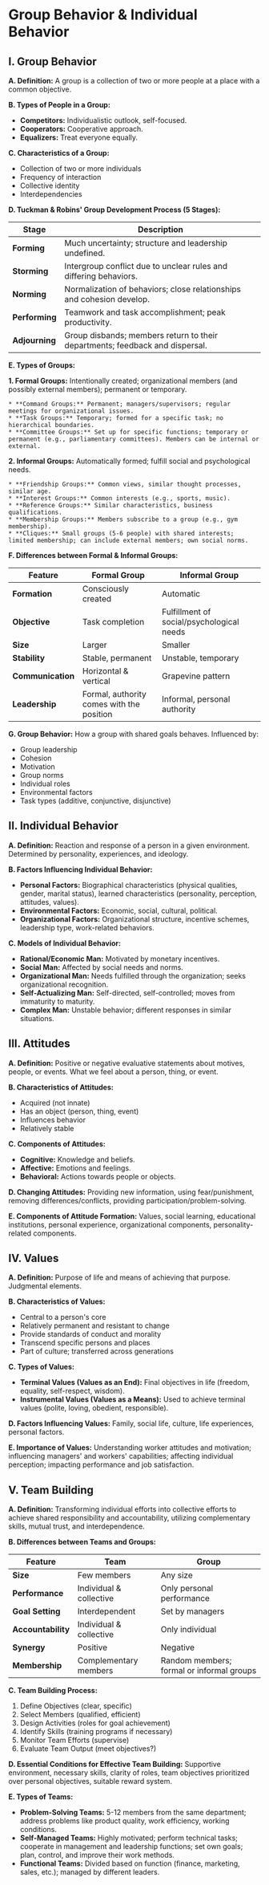 # Group Behavior & Individual Behavior

## I. Group Behavior

**A. Definition:** A group is a collection of two or more people at a place with a common objective.

**B. Types of People in a Group:**

* **Competitors:** Individualistic outlook, self-focused.
* **Cooperators:** Cooperative approach.
* **Equalizers:** Treat everyone equally.

**C. Characteristics of a Group:**

* Collection of two or more individuals
* Frequency of interaction
* Collective identity
* Interdependencies

**D. Tuckman & Robins' Group Development Process (5 Stages):**

| Stage      | Description                                                                     |
|-------------|---------------------------------------------------------------------------------|
| **Forming** | Much uncertainty; structure and leadership undefined.                           |
| **Storming** | Intergroup conflict due to unclear rules and differing behaviors.                 |
| **Norming** | Normalization of behaviors; close relationships and cohesion develop.           |
| **Performing** | Teamwork and task accomplishment; peak productivity.                         |
| **Adjourning** | Group disbands; members return to their departments; feedback and dispersal. |


**E. Types of Groups:**

**1. Formal Groups:** Intentionally created;  organizational members (and possibly external members); permanent or temporary.

    * **Command Groups:** Permanent; managers/supervisors; regular meetings for organizational issues.
    * **Task Groups:** Temporary; formed for a specific task; no hierarchical boundaries.
    * **Committee Groups:** Set up for specific functions; temporary or permanent (e.g., parliamentary committees). Members can be internal or external.


**2. Informal Groups:** Automatically formed; fulfill social and psychological needs.

    * **Friendship Groups:** Common views, similar thought processes, similar age.
    * **Interest Groups:** Common interests (e.g., sports, music).
    * **Reference Groups:** Similar characteristics, business qualifications.
    * **Membership Groups:** Members subscribe to a group (e.g., gym membership).
    * **Cliques:** Small groups (5-6 people) with shared interests; limited membership; can include external members; own social norms.


**F. Differences between Formal & Informal Groups:**

| Feature          | Formal Group                                    | Informal Group                                      |
|-----------------|-------------------------------------------------|----------------------------------------------------|
| **Formation**    | Consciously created                             | Automatic                                          |
| **Objective**     | Task completion                                  | Fulfillment of social/psychological needs          |
| **Size**          | Larger                                          | Smaller                                           |
| **Stability**     | Stable, permanent                               | Unstable, temporary                                |
| **Communication** | Horizontal & vertical                           | Grapevine pattern                                   |
| **Leadership**    | Formal, authority comes with the position      | Informal, personal authority                       |


**G. Group Behavior:** How a group with shared goals behaves. Influenced by:

* Group leadership
* Cohesion
* Motivation
* Group norms
* Individual roles
* Environmental factors
* Task types (additive, conjunctive, disjunctive)


## II. Individual Behavior

**A. Definition:** Reaction and response of a person in a given environment. Determined by personality, experiences, and ideology.

**B. Factors Influencing Individual Behavior:**

* **Personal Factors:** Biographical characteristics (physical qualities, gender, marital status), learned characteristics (personality, perception, attitudes, values).
* **Environmental Factors:** Economic, social, cultural, political.
* **Organizational Factors:** Organizational structure, incentive schemes, leadership type, work-related behaviors.


**C. Models of Individual Behavior:**

* **Rational/Economic Man:** Motivated by monetary incentives.
* **Social Man:** Affected by social needs and norms.
* **Organizational Man:** Needs fulfilled through the organization; seeks organizational recognition.
* **Self-Actualizing Man:** Self-directed, self-controlled; moves from immaturity to maturity.
* **Complex Man:** Unstable behavior; different responses in similar situations.


## III. Attitudes

**A. Definition:** Positive or negative evaluative statements about motives, people, or events.  What we feel about a person, thing, or event.

**B. Characteristics of Attitudes:**

* Acquired (not innate)
* Has an object (person, thing, event)
* Influences behavior
* Relatively stable


**C. Components of Attitudes:**

* **Cognitive:** Knowledge and beliefs.
* **Affective:** Emotions and feelings.
* **Behavioral:** Actions towards people or objects.


**D. Changing Attitudes:** Providing new information, using fear/punishment, removing differences/conflicts, providing participation/problem-solving.

**E. Components of Attitude Formation:** Values, social learning, educational institutions, personal experience, organizational components, personality-related components.


## IV. Values

**A. Definition:** Purpose of life and means of achieving that purpose. Judgmental elements.

**B. Characteristics of Values:**

* Central to a person's core
* Relatively permanent and resistant to change
* Provide standards of conduct and morality
* Transcend specific persons and places
* Part of culture; transferred across generations


**C. Types of Values:**

* **Terminal Values (Values as an End):**  Final objectives in life (freedom, equality, self-respect, wisdom).
* **Instrumental Values (Values as a Means):** Used to achieve terminal values (polite, loving, obedient, responsible).


**D. Factors Influencing Values:** Family, social life, culture, life experiences, personal factors.

**E. Importance of Values:** Understanding worker attitudes and motivation; influencing managers' and workers' capabilities; affecting individual perception; impacting performance and job satisfaction.


## V. Team Building

**A. Definition:** Transforming individual efforts into collective efforts to achieve shared responsibility and accountability, utilizing complementary skills, mutual trust, and interdependence.


**B. Differences between Teams and Groups:**

| Feature            | Team                                     | Group                                       |
|---------------------|------------------------------------------|--------------------------------------------|
| **Size**           | Few members                              | Any size                                     |
| **Performance**     | Individual & collective                  | Only personal performance                   |
| **Goal Setting**    | Interdependent                           | Set by managers                              |
| **Accountability** | Individual & collective                  | Only individual                             |
| **Synergy**         | Positive                                  | Negative                                    |
| **Membership**     | Complementary members                    | Random members; formal or informal groups    |


**C. Team Building Process:**

1. Define Objectives (clear, specific)
2. Select Members (qualified, efficient)
3. Design Activities (roles for goal achievement)
4. Identify Skills (training programs if necessary)
5. Monitor Team Efforts (supervise)
6. Evaluate Team Output (meet objectives?)


**D. Essential Conditions for Effective Team Building:** Supportive environment, necessary skills, clarity of roles, team objectives prioritized over personal objectives, suitable reward system.


**E. Types of Teams:**

* **Problem-Solving Teams:** 5-12 members from the same department; address problems like product quality, work efficiency, working conditions.
* **Self-Managed Teams:** Highly motivated; perform technical tasks; cooperate in management and leadership functions; set own goals; plan, control, and improve their work methods.
* **Functional Teams:** Divided based on function (finance, marketing, sales, etc.); managed by different leaders.


